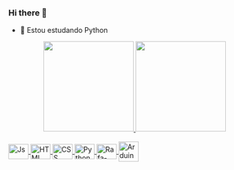 ### Hi there 👋

- 🌱 Estou estudando Python

<div align = "center">
  <a href="https://github.com/adriano2004">
  <img height = "180em" src = "https://github-readme-stats.vercel.app/api?username=adriano2004&show_icons=true&theme=tokyonight&include_all_commits=false&count_private=false" />
  <img height = "180em" src = "https://github-readme-stats.vercel.app/api/top-langs/?username=adriano2004&layout=compact&langs_count=7&theme=tokyonight" />
</div>
  
<div style = "display: inline_block"> <br>
<img align = "center" alt = "Js" height = "30" width = "40" src="https://cdn.jsdelivr.net/gh/devicons/devicon/icons/javascript/javascript-original.svg">
  <img align = "center" alt = "HTML" height = "30" width = "40" src="https://cdn.jsdelivr.net/gh/devicons/devicon/icons/html5/html5-original.svg" >
  <img align = "center" alt = "CSS" height = "30" width = "40"  src="https://cdn.jsdelivr.net/gh/devicons/devicon/icons/css3/css3-original.svg">
  <img align = "center" alt = "Python" height = "30" width = "40" src="https://cdn.jsdelivr.net/gh/devicons/devicon/icons/python/python-original.svg">
  <img align = "center" alt = "Rafa-Csharp" height = "30" width = "40" src="https://cdn.jsdelivr.net/gh/devicons/devicon/icons/cplusplus/cplusplus-original.svg">
  <img align ="center" alt="Arduino"="30" width ="40" src="https://cdn.jsdelivr.net/gh/devicons/devicon/icons/arduino/arduino-original.svg">
  
</div>
  
  ##
